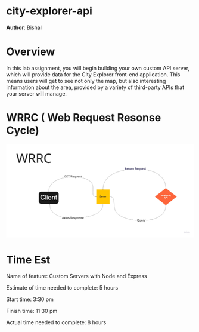 # city-explorer-api

**Author**: Bishal 

# Overview

In this lab assignment, you will begin building your own custom API server, which will provide data for the City Explorer front-end application. This means users will get to see not only the map, but also interesting information about the area, provided by a variety of third-party APIs that your server will manage.

# WRRC ( Web Request Resonse Cycle)

![](img/wireframe.jpg)

# Time Est

Name of feature: Custom Servers with Node and Express

Estimate of time needed to complete: 5 hours

Start time: 3:30 pm

Finish time: 11:30 pm

Actual time needed to complete: 8 hours